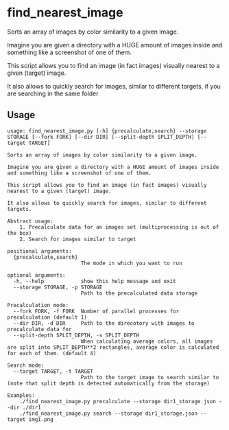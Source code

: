 # find_nearest_image
Sorts an array of images by color similarity to a given image.

Imagine you are given a directory with a HUGE amount of images inside and something like a screenshot of one of them.

This script allows you to find an image (in fact images) visually nearest to a given (target) image.

It also allows to quickly search for images, similar to different targets, if you are searching in the same folder
## Usage
```
usage: find_nearest_image.py [-h] {precalculate,search} --storage STORAGE [--fork FORK] [--dir DIR] [--split-depth SPLIT_DEPTH] [--target TARGET]

Sorts an array of images by color similarity to a given image.

Imagine you are given a directory with a HUGE amount of images inside and something like a screenshot of one of them.

This script allows you to find an image (in fact images) visually nearest to a given (target) image.

It also allows to quickly search for images, similar to different targets.

Abstract usage:
    1. Precalculate data for an images set (multiprocessing is out of the box)
    2. Search for images similar to target

positional arguments:
  {precalculate,search}
                        The mode in which you want to run

optional arguments:
  -h, --help            show this help message and exit
  --storage STORAGE, -p STORAGE
                        Path to the precalculated data storage

Precalculation mode:
  --fork FORK, -f FORK  Number of parallel processes for precalculation (default 1)
  --dir DIR, -d DIR     Path to the direcotory with images to precalculate data for
  --split-depth SPLIT_DEPTH, -s SPLIT_DEPTH
                        When calculating average colors, all images are split into SPLIT_DEPTH**2 rectangles, average color is calculated for each of them. (default 4)

Search mode:
  --target TARGET, -t TARGET
                        Path to the target image to search similar to (note that split depth is detected automatically from the storage)

Examples:
    ./find_nearest_image.py precalculate --storage dir1_storage.json --dir ./dir1
    ./find_nearest_image.py search --storage dir1_storage.json --target img1.png
```
